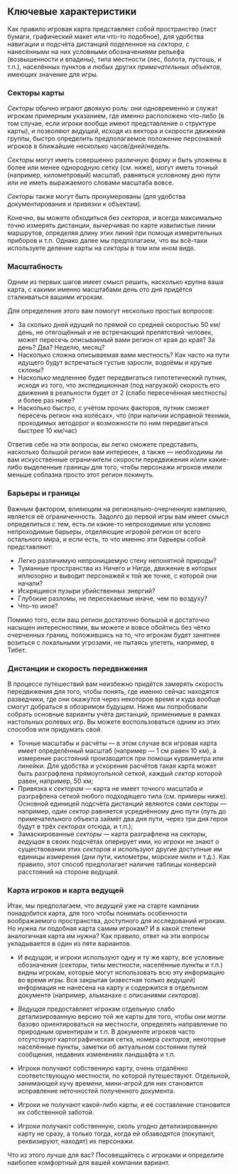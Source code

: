 ## Ключевые характеристики

Как правило игровая карта представляет собой пространство (лист бумаги, графический макет или что-то подобное), для удобства навигации и подсчёта дистанций поделенное на *сектора*, с нанесёнными на них условными обозначениями рельефа (возвышенности и впадины), типа местности (лес, болота, пустошь, и т.п.), населённых пунктов и любых других *примечательных объектов*, имеющих значение для игры.

### Секторы карты

*Секторы* обычно играют двоякую роль: они одновременно и служат игрокам примерным указанием, где именно расположено что-либо (в том случае, если игроки вообще имеют представление о структуре карты), и позволяют *ведущей*, исходя из вектора и скорости движения группы, быстро определить предполагаемое положение персонажей игроков в ближайшие несколько часов/дней/недель.

*Секторы* могут иметь совершенно различную форму и быть уложены в более или менее однородную сетку (см. ниже), могут иметь точный (например, километровый) масштаб, равняться условному дню пути или не иметь выражаемого словами масштаба вовсе.

*Секторы* также могут быть пронумерованы (для удобства документирования и привязки к объектам).

Конечно, вы можете обходиться без *секторов*, и всегда максимально точно измерять дистанции, вычерчивая по карте извилистые линии маршрутов, определяя длину этих линий при помощи измерительных приборов и т.п. Однако далее мы предполагаем, что вы всё-таки используете деление карты на *секторы* в том или ином виде.

### Масштабность

Одним из первых шагов имеет смысл решить, насколько крупна ваша карта, с какими именно масштабами день ото дня придётся сталкиваться вашими игрокам.

Для определения этого вам помогут несколько простых вопросов:

- За сколько дней идущий по прямой со средней скоростью 50 км/день, не отягощённый и не встречающий препятствий человек, может пересечь описываемый вами регион от края до края? За день? Два? Неделю, месяц?
- Насколько сложна описываемая вами местность? Как часто на пути идущего будут встречаться густые заросли, водоёмы и крутые склоны?
- Насколько медленнее будет передвигаться гипотетический путник, исходя из того, что экспедиционная (под нагрузкой) скорость его движения в реальности будет от 2 (слабо пересечённая местность) и более раз ниже?
- Насколько быстро, с учётом прочих факторов, путник сможет пересечь регион «на колёсах», что (при наличии исправной техники, проходимых автодорог и возможности по ним передвигаться быстрее 10 км/час)

Ответив себе на эти вопросы, вы легко сможете представить, насколько большой регион вам интересен, а также — необходимы ли вам искусственные ограничители скорости передвижения и/или какие-либо выделенные границы для того, чтобы персонажи игроков имели меньше соблазна просто этот регион покинуть.

### Барьеры и границы

Важным фактором, влияющим на регионально-очерченную кампанию, является её ограниченность. Задолго до первой игры вам имеет смысл определиться с тем, есть ли какие-то непроходимые или условно непроходимые барьеры, отделяющие игровой регион от всего остального мира, и если есть, то что именно эти барьеры собой представляют:

- Легко различимую непроницаемую стену непонятной природы?
- Туманные пространства из Ничего и Нигде, движение в которых иллюзорно и выводит персонажей к той же точке, с которой они начали?
- Искрящиеся пузыри убийственных энергий?
- Глубокие разломы, не пересекаемые иначе, чем по воздуху?
- Что-то иное?

Помимо того, если ваш регион достаточно большой и достаточно насыщен интересностями, вы можете и вовсе обойтись без чётко очерченных границ, положившись на то, что игрокам будет занятнее возиться с локальными угрозами, не пытаясь улететь, например, в Тибет.


### Дистанции и скорость передвижения

В процессе путешествий вам неизбежно придётся замерять скорость передвижения для того, чтобы понять, где именно сейчас находятся разведчики, где они окажутся через некоторое время и куда вообще смогут добраться в обозримом будущем. Ниже мы попробовали собрать основные варианты учёта дистанций, применимые в рамках настольных ролевых игр. Вы можете воспользоваться одним из этих способов или придумать свой.

- Точные масштабы и расчёты — в этом случае вся игровая карта имеет определённый масштаб (например — 1 см равен 10 км), а измерение расстояний производится при помощи курвиметра или линейки. Для удобства и ускорения расчётов такая карта может быть разграфлена прямоугольной сеткой, каждый *сектор* которой равен, например, 50 км;
- Привязка к *секторам* — карта не имеет точного масштаба и разграфлена сеткой любого подходящего типа (см. примеры ниже). Основной единицей подсчёта дистанций являются сами *секторы* — например, один *сектор* равняется усреднённому дню пути (путь до примечательного объекта займёт два дня пути, через три дня герои будут в трёх *секторах* отсюда, и т.п.);
- Замаскированные *секторы* — карта разграфлена на *секторы*, *ведущая* в своих подсчётах оперирует ими, но игроки не знают о существовании этих *секторов* и используют другие доступные им единицы измерения (дни пути, километры, морские мили и т.д.). Как правило, этот способ предполагает наличие таблицы конверсий расстояний на стороне *ведущей*.

### Карта игроков и карта ведущей

Итак, мы предполагаем, что *ведущей* уже на старте кампании понадобится карта, для того чтобы понимать особенности воображаемого пространства, доступного для исследований игрокам. Но нужна ли подобная карта самим игрокам? И в какой степени аналогичная карта им нужна? Как правило, ответ на эти вопросы укладывается в один из пяти вариантов.

- И *ведущая*, и игроки используют одну и ту же карту, все условные обозначения (*секторы*, типы местности, населённые пункты и т.п.) видны игрокам, которые могут использовать всю эту информацию во время игры. Вся закрытая (известная только *ведущей*) информация не нанесена на карту и содержится в отдельном документе (например, альманахе с описаниями *секторов*).
- *Ведущая* предоставляет игрокам отдельную слабо детализированную версию той же карты для того, чтобы они могли базово ориентироваться на местности, определять направление по природным ориентирам и т.п. В документе игроков часто отсутствуют картографическая сетка, номера *секторов*, некоторые населённые пункты, заметки об актуальном состоянии путей сообщения, недавних изменениях ландшафта и т.п.
- Игроки получают собственную карту, очень отдалённо соответствующую местности, по которой путешествуют. Отдельной, занимающей кучу времени, мини-игрой для них становится исправление неточностей полученного документа.
- Игроки не получают какой-либо карты, и её составление становится их собственной заботой.

- Игроки получают собственную, сколь угодно детализированную карту не сразу, а только тогда, когда ей обзаводятся (покупают, реквизируют, находят) их персонажи.

Что из этого лучше для вас? Посовещайтесь с игроками и определите наиболее комфортный для вашей компании вариант.